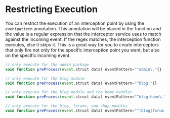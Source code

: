 # Restricting Execution

You can restrict the execution of an interception point by using the `eventpattern` annotation. This annotation will be placed in the function and the value is a regular expression that the interceptor service uses to match against the incoming event. If the regex matches, the interception function executes, else it skips it. This is a great way for you to create interceptors that only fire not only for the specific interception point you want, but also on the specific incoming event.

```javascript
// only execute for the admin package
void function preProcess(event,struct data) eventPattern="^admin\."{}

// only execute for the blog module
void function preProcess(event,struct data) eventPattern="^blog:"{}

// only execute for the blog module and the home handler
void function preProcess(event,struct data) eventPattern="^blog:home\."{}

// only execute for the blog, forums, and shop modules
void function preProcess(event,struct data) eventPattern="^(blog|forum|shop):"{}
```
